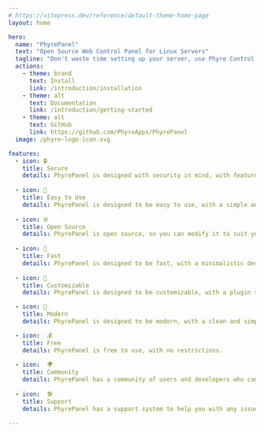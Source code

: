 ```yaml
---
# https://vitepress.dev/reference/default-theme-home-page
layout: home

hero:
  name: "PhyrePanel"
  text: "Open Source Web Control Panel for Linux Servers"
  tagline: "Don't waste time setting up your server, use Phyre Control Panel to get started quickly."
  actions:
    - theme: brand
      text: Install
      link: /introduction/installation
    - theme: alt
      text: Documentation
      link: /introduction/getting-started
    - theme: alt
      text: GitHub
      link: https://github.com/PhyreApps/PhyrePanel
  image: /phyre-logo-icon.svg

features:
  - icon: 🔒
    title: Secure
    details: PhyrePanel is designed with security in mind, with features like linux user separation.
      
  - icon: 🎉
    title: Easy to Use
    details: PhyrePanel is designed to be easy to use, with a simple and clean interface.
    
  - icon: 🌐
    title: Open Source
    details: PhyrePanel is open source, so you can modify it to suit your needs.
    
  - icon: 🚀
    title: Fast 
    details: PhyrePanel is designed to be fast, with a minimalistic design.
    
  - icon: 🎨
    title: Customizable
    details: PhyrePanel is designed to be customizable, with a plugin system.

  - icon: 📱
    title: Modern
    details: PhyrePanel is designed to be modern, with a clean and simple design.

  - icon:  💰
    title: Free 
    details: PhyrePanel is free to use, with no restrictions.
    
  - icon:  🌍
    title: Community 
    details: PhyrePanel has a community of users and developers who can help you.
    
  - icon:  🛠️
    title: Support
    details: PhyrePanel has a support system to help you with any issues you may have.  

---
```


